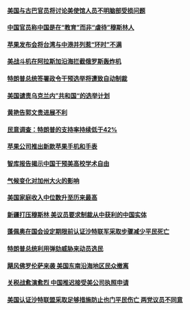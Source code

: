 #### [美国与古巴官员将讨论美使馆人员不明脑部受损问题](../pages/zg_yre_rvq/4569935.md) 

#### [中国官员称中国是在“教育”而非“虐待”穆斯林人](../pages/zg_yre_rvq/4569905.md) 

#### [苹果发布会将台湾与中港并列惹“环时”不满](../pages/zg_yre_rvq/4569845.md) 

#### [美战斗机在阿拉斯加沿海拦截俄罗斯轰炸机](../pages/zg_yre_rvq/4569745.md) 

#### [特朗普总统签署政令干预选举将遭致自动制裁](../pages/zg_yre_rvq/4569724.md) 

#### [美国谴责乌克兰内”共和国“的选举计划](../pages/zg_yre_rvq/4569652.md) 

#### [黄艳告郭文贵进展不利](../pages/zg_yre_rvq/4569622.md) 

#### [民意调查：特朗普的支持率持续低于42%](../pages/zg_yre_rvq/4569168.md) 

#### [苹果公司推出新款苹果手机和手表](../pages/zg_yre_rvq/4569165.md) 

#### [智库报告揭示中国干预美高校学术自由](../pages/zg_yre_rvq/4569127.md) 

#### [气候变化对加州大火的影响](../pages/zg_yre_rvq/4569101.md) 

#### [美国家庭收入中位数升至历来最高](../pages/zg_yre_rvq/4569038.md) 

#### [新疆打压穆斯林   美议员要求制裁从中获利的中国实体](../pages/zg_yre_rvq/4568997.md) 

#### [蓬佩奥在国会设定期限前认证沙特联军采取步骤减少平民死亡](../pages/zg_yre_rvq/4568846.md) 

#### [特朗普总统利用弹劾威胁来动员选民 ](../pages/zg_yre_rvq/4568842.md) 

#### [飓风佛罗伦萨来袭 美国东南沿海地区民众撤离 ](../pages/zg_yre_rvq/4568838.md) 

#### [关税战愈演愈烈 中国推迟接受美公司执照申请](../pages/zg_yre_rvq/4568726.md) 

#### [美国认证沙特联盟采取足够措施防止也门平民伤亡 两党议员不同意](../pages/zg_yre_rvq/4568630.md) 

